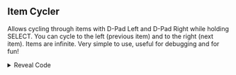 ## Item Cycler

Allows cycling through items with D-Pad Left and D-Pad Right while holding SELECT. You can cycle to the left (previous item) and to the right (next item). Items are infinite. Very simple to use, useful for debugging and for fun!

<details>
<summary>Reveal Code</summary>

"Item Box" item from Battle is included in the cycle only in Battle mode. It crashes in race if used. If you want it in race for some reason, change 13A02010 to E3A02011

```armv7
020BAB7C EBFD1D1F
E2002000 0000006C
E5930000 E92D400F
E2800030 E5901024
E59F204C E5922000
E3120701 0A00000E
E3120020 12411001
E3120010 12811001
E59F2030 E5922000
E5922008 E3520002
03A02011 13A02010
E3510000 B1A01002
E1510002 C3A01000
E5801024 EB03C9E0
E8BD800F 021758E8
021759A0 00000000
```
</details>